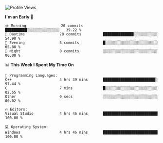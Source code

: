 <!--START_SECTION:waka-->
![Profile Views](http://img.shields.io/badge/Profile%20Views-6-blue)

**I'm an Early 🐤** 

```text
🌞 Morning                20 commits          ██████████░░░░░░░░░░░░░░░   39.22 % 
🌆 Daytime                28 commits          ██████████████░░░░░░░░░░░   54.90 % 
🌃 Evening                3 commits           █░░░░░░░░░░░░░░░░░░░░░░░░   05.88 % 
🌙 Night                  0 commits           ░░░░░░░░░░░░░░░░░░░░░░░░░   00.00 % 
```


📊 **This Week I Spent My Time On** 

```text
💬 Programming Languages: 
C++                      4 hrs 39 mins       ████████████████████████░   97.44 % 
C                        7 mins              █░░░░░░░░░░░░░░░░░░░░░░░░   02.55 % 
Other                    0 secs              ░░░░░░░░░░░░░░░░░░░░░░░░░   00.02 % 

🔥 Editors: 
Visual Studio            4 hrs 46 mins       █████████████████████████   100.00 % 

💻 Operating System: 
Windows                  4 hrs 46 mins       █████████████████████████   100.00 % 
```


<!--END_SECTION:waka-->
